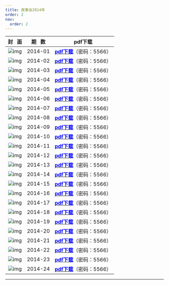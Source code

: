 ```yaml
---
title: 故事会2014年
order: 2
nav:
  order: 2
---
```

|                          封   面                          | 期   数 | pdf下载                                                                          |
| :---------------------------------------------------------: | :-------: | -------------------------------------------------------------------------------- |
| ![img](../../../public/images/gushihui/gsh2014/gsh201401.jpg) |  2014-01  | [<font color="blue">**pdf下载**</font>](https://url97.ctfile.com/f/799297-1454605841-44b1e4?p=5566)（密码：5566） |
| ![img](../../../public/images/gushihui/gsh2014/gsh201402.jpg) |  2014-02  | [<font color="blue">**pdf下载**</font>](https://url97.ctfile.com/f/799297-1454605796-f5e146?p=5566)（密码：5566） |
| ![img](../../../public/images/gushihui/gsh2014/gsh201403.jpg) |  2014-03  | [<font color="blue">**pdf下载**</font>](https://url97.ctfile.com/f/799297-1454605706-03c697?p=5566)（密码：5566） |
| ![img](../../../public/images/gushihui/gsh2014/gsh201404.jpg) |  2014-04  | [<font color="blue">**pdf下载**</font>](https://url97.ctfile.com/f/799297-1454605628-bde4df?p=5566)（密码：5566） |
| ![img](../../../public/images/gushihui/gsh2014/gsh201405.jpg) |  2014-05  | [<font color="blue">**pdf下载**</font>](https://url97.ctfile.com/f/799297-1454605313-a6c345?p=5566)（密码：5566） |
| ![img](../../../public/images/gushihui/gsh2014/gsh201406.jpg) |  2014-06  | [<font color="blue">**pdf下载**</font>](https://url97.ctfile.com/f/799297-1454605253-e38dff?p=5566)（密码：5566） |
| ![img](../../../public/images/gushihui/gsh2014/gsh201407.jpg) |  2014-07  | [<font color="blue">**pdf下载**</font>](https://url97.ctfile.com/f/799297-1454605442-989b97?p=5566)（密码：5566） |
| ![img](../../../public/images/gushihui/gsh2014/gsh201408.jpg) |  2014-08  | [<font color="blue">**pdf下载**</font>](https://url97.ctfile.com/f/799297-1454605385-24c417?p=5566)（密码：5566） |
| ![img](../../../public/images/gushihui/gsh2014/gsh201409.jpg) |  2014-09  | [<font color="blue">**pdf下载**</font>](https://url97.ctfile.com/f/799297-1454605313-a6c345?p=5566)（密码：5566） |
| ![img](../../../public/images/gushihui/gsh2014/gsh201410.jpg) |  2014-10  | [<font color="blue">**pdf下载**</font>](https://url97.ctfile.com/f/799297-1454605253-e38dff?p=5566)（密码：5566） |
| ![img](../../../public/images/gushihui/gsh2014/gsh201411.jpg) |  2014-11  | [<font color="blue">**pdf下载**</font>](https://url97.ctfile.com/f/799297-1454605190-8046a6?p=5566)（密码：5566） |
| ![img](../../../public/images/gushihui/gsh2014/gsh201412.jpg) |  2014-12  | [<font color="blue">**pdf下载**</font>](https://url97.ctfile.com/f/799297-1454605139-d258a1?p=5566)（密码：5566） |
| ![img](../../../public/images/gushihui/gsh2014/gsh201413.jpg) |  2014-13  | [<font color="blue">**pdf下载**</font>](https://url97.ctfile.com/f/799297-1454605103-868eff?p=5566)（密码：5566） |
| ![img](../../../public/images/gushihui/gsh2014/gsh201414.jpg) |  2014-14  | [<font color="blue">**pdf下载**</font>](https://url97.ctfile.com/f/799297-1454605037-27e225?p=5566)（密码：5566） |
| ![img](../../../public/images/gushihui/gsh2014/gsh201415.jpg) |  2014-15  | [<font color="blue">**pdf下载**</font>](https://url97.ctfile.com/f/799297-1454604986-9a5526?p=5566)（密码：5566） |
| ![img](../../../public/images/gushihui/gsh2014/gsh201416.jpg) |  2014-16  | [<font color="blue">**pdf下载**</font>](https://url97.ctfile.com/f/799297-1454604947-c23016?p=5566)（密码：5566） |
| ![img](../../../public/images/gushihui/gsh2014/gsh201417.jpg) |  2014-17  | [<font color="blue">**pdf下载**</font>](https://url97.ctfile.com/f/799297-1454604827-0ebacc?p=5566)（密码：5566） |
| ![img](../../../public/images/gushihui/gsh2014/gsh201418.jpg) |  2014-18  | [<font color="blue">**pdf下载**</font>](https://url97.ctfile.com/f/799297-1454604764-045b58?p=5566)（密码：5566） |
| ![img](../../../public/images/gushihui/gsh2014/gsh201419.jpg) |  2014-19  | [<font color="blue">**pdf下载**</font>](https://url97.ctfile.com/f/799297-1454606192-619bd9?p=5566)（密码：5566） |
| ![img](../../../public/images/gushihui/gsh2014/gsh201420.jpg) |  2014-20  | [<font color="blue">**pdf下载**</font>](https://url97.ctfile.com/f/799297-1454606141-73aa72?p=5566)（密码：5566） |
| ![img](../../../public/images/gushihui/gsh2014/gsh201421.jpg) |  2014-21  | [<font color="blue">**pdf下载**</font>](https://url97.ctfile.com/f/799297-1454606096-0d03ec?p=5566)（密码：5566） |
| ![img](../../../public/images/gushihui/gsh2014/gsh201422.jpg) |  2014-22  | [<font color="blue">**pdf下载**</font>](https://url97.ctfile.com/f/799297-1454606039-a80b87?p=5566)（密码：5566） |
| ![img](../../../public/images/gushihui/gsh2014/gsh201423.jpg) |  2014-23  | [<font color="blue">**pdf下载**</font>](https://url97.ctfile.com/f/799297-1454605973-d876f9?p=5566)（密码：5566） |
| ![img](../../../public/images/gushihui/gsh2014/gsh201424.jpg) |  2014-24  | [<font color="blue">**pdf下载**</font>](https://url97.ctfile.com/f/799297-1454605901-11cc37?p=5566)（密码：5566） |

---
